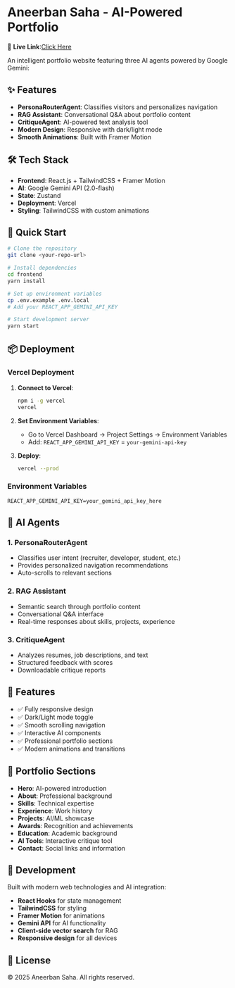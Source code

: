# Aneerban Saha - AI-Powered Portfolio

🚀 **Live Link**:[Click Here](portfolio-ten-weld-qwcouv5pr1.vercel.app/)
 
An intelligent portfolio website featuring three AI agents powered by Google Gemini:

## ✨ Features

- **PersonaRouterAgent**: Classifies visitors and personalizes navigation
- **RAG Assistant**: Conversational Q&A about portfolio content  
- **CritiqueAgent**: AI-powered text analysis tool
- **Modern Design**: Responsive with dark/light mode
- **Smooth Animations**: Built with Framer Motion

## 🛠️ Tech Stack

- **Frontend**: React.js + TailwindCSS + Framer Motion
- **AI**: Google Gemini API (2.0-flash)
- **State**: Zustand
- **Deployment**: Vercel
- **Styling**: TailwindCSS with custom animations

## 🚀 Quick Start

```bash
# Clone the repository
git clone <your-repo-url>

# Install dependencies
cd frontend
yarn install

# Set up environment variables
cp .env.example .env.local
# Add your REACT_APP_GEMINI_API_KEY

# Start development server
yarn start
```

## 📦 Deployment

### Vercel Deployment

1. **Connect to Vercel**:
   ```bash
   npm i -g vercel
   vercel
   ```

2. **Set Environment Variables**:
   - Go to Vercel Dashboard → Project Settings → Environment Variables
   - Add: `REACT_APP_GEMINI_API_KEY` = `your-gemini-api-key`

3. **Deploy**:
   ```bash
   vercel --prod
   ```

### Environment Variables

```env
REACT_APP_GEMINI_API_KEY=your_gemini_api_key_here
```

## 🧠 AI Agents

### 1. PersonaRouterAgent
- Classifies user intent (recruiter, developer, student, etc.)
- Provides personalized navigation recommendations
- Auto-scrolls to relevant sections

### 2. RAG Assistant  
- Semantic search through portfolio content
- Conversational Q&A interface
- Real-time responses about skills, projects, experience

### 3. CritiqueAgent
- Analyzes resumes, job descriptions, and text
- Structured feedback with scores
- Downloadable critique reports

## 📱 Features

- ✅ Fully responsive design
- ✅ Dark/Light mode toggle
- ✅ Smooth scrolling navigation
- ✅ Interactive AI components
- ✅ Professional portfolio sections
- ✅ Modern animations and transitions

## 🎯 Portfolio Sections

- **Hero**: AI-powered introduction
- **About**: Professional background
- **Skills**: Technical expertise
- **Experience**: Work history
- **Projects**: AI/ML showcase
- **Awards**: Recognition and achievements
- **Education**: Academic background
- **AI Tools**: Interactive critique tool
- **Contact**: Social links and information

## 🔧 Development

Built with modern web technologies and AI integration:

- **React Hooks** for state management
- **TailwindCSS** for styling
- **Framer Motion** for animations
- **Gemini API** for AI functionality
- **Client-side vector search** for RAG
- **Responsive design** for all devices

## 📄 License

© 2025 Aneerban Saha. All rights reserved.

